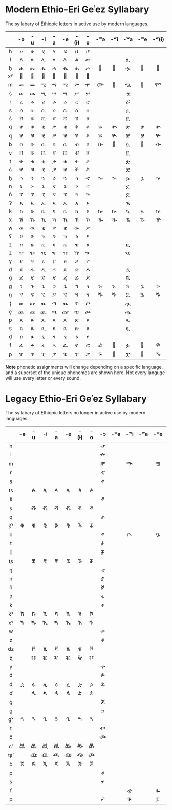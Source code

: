 # Modern Ethio-Eri Geʾez Syllabary

The syllabary of Ethiopic letters in active use by modern languages.

|   | -ə| -u| -i| -a | -e| -(ɨ)| -o| -ʷə| -ʷi| -ʷa| -ʷe| -ʷ(ɨ)|
|:-:|:-:|:-:|:-:|:-:|:-:|:-:|:-:|:-:|:-:|:-:|:-:|:-:|
| h | ሀ | ሁ | ሂ | ሃ | ሄ | ህ | ሆ |   |   |   |   |   |
| l | ለ | ሉ | ሊ | ላ | ሌ | ል | ሎ |   |   | ሏ |   |   |
| ḥ | ሐ | ሑ | ሒ | ሓ | ሔ | ሕ | ሖ | 𞟨 | 𞟩 | ሗ | 𞟪 | 𞟫 |
| xʸ| 𞟠 | 𞟡 | 𞟢 | 𞟣 | 𞟤 | 𞟥 | 𞟦 |   |   |  |   |    |
| m | መ | ሙ | ሚ | ማ | ሜ | ም | ሞ | ᎀ | 𞟭 | ሟ | 𞟮 | ᎃ |
| ś | ሠ | ሡ | ሢ | ሣ | ሤ | ሥ | ሦ |   |   | ሧ |   |   |
| r | ረ | ሩ | ሪ | ራ | ሬ | ር | ሮ |   |   | ሯ |   |   |
| s | ሰ | ሱ | ሲ | ሳ | ሴ | ስ | ሶ |   |   | ሷ |   |   |
| š | ሸ | ሹ | ሺ | ሻ | ሼ | ሽ | ሾ |   |   | ሿ |   |   |
| q | ቀ | ቁ | ቂ | ቃ | ቄ | ቅ | ቆ | ቈ | ቊ | ቋ | ቌ | ቍ |
| q̱ | ቐ | ቑ | ቒ | ቓ | ቔ | ቕ | ቖ | ቘ | ቚ | ቛ | ቜ | ቝ |
| b | በ | ቡ | ቢ | ባ | ቤ | ብ | ቦ | ᎄ | 𞟳 | ቧ | 𞟴 | ᎇ |
| v | ቨ | ቩ | ቪ | ቫ | ቬ | ቭ | ቮ |   |   | ቯ |   |   |
| t | ተ | ቱ | ቲ | ታ | ቴ | ት | ቶ |   |   | ቷ |   |   |
| č | ቸ | ቹ | ቺ | ቻ | ቼ | ች | ቾ |   |   | ቿ |   |   |
| ḫ | ኀ | ኁ | ኂ | ኃ | ኄ | ኅ | ኆ | ኈ | ኊ | ኋ | ኌ | ኍ |
| n | ነ | ኑ | ኒ | ና | ኔ | ን | ኖ |   |   | ኗ |   |   |
| ñ | ኘ | ኙ | ኚ | ኛ | ኜ | ኝ | ኞ |   |   | ኟ |   |   |
| ʔ | አ | ኡ | ኢ | ኣ | ኤ | እ | ኦ |   |   | ኧ |   |   |
| k | ከ | ኩ | ኪ | ካ | ኬ | ክ | ኮ | ኰ | ኲ | ኳ | ኴ | ኵ |
| x | ኸ | ኹ | ኺ | ኻ | ኼ | ኽ | ኾ | ዀ | ዂ | ዃ | ዄ | ዅ |
| w | ወ | ዉ | ዊ | ዋ | ዌ | ው | ዎ |   |   |   |   |   |
| ʕ | ዐ | ዑ | ዒ | ዓ | ዔ | ዕ | ዖ |   |   |   |   |   |
| z | ዘ | ዙ | ዚ | ዛ | ዜ | ዝ | ዞ |   |   | ዟ |   |   |
| ž | ዠ | ዡ | ዢ | ዣ | ዤ | ዥ | ዦ |   |   | ዧ |   |   |
| y | የ | ዩ | ዪ | ያ | ዬ | ይ | ዮ |   |   |   |   |   |
| d | ደ | ዱ | ዲ | ዳ | ዴ | ድ | ዶ |   |   | ዷ |   |   |
| ǧ | ጀ | ጁ | ጂ | ጃ | ጄ | ጅ | ጆ |   |   | ጇ |   |   |
| g | ገ | ጉ | ጊ | ጋ | ጌ | ግ | ጎ | ጐ | ጒ | ጓ | ጔ | ጕ |
| ŋ | ጘ | ጙ | ጚ | ጛ | ጜ | ጝ | ጞ | ⶓ | ⶔ | ጟ | ⶕ | ⶖ |
| ṭ | ጠ | ጡ | ጢ | ጣ | ጤ | ጥ | ጦ |   |   | ጧ |   |   |
| č̣ | ጨ | ጩ | ጪ | ጫ | ጬ | ጭ | ጮ |   |   | ጯ |   |   |
| p̣ | ጰ | ጱ | ጲ | ጳ | ጴ | ጵ | ጶ |   |   | ጷ |   |   |
| ṣ | ጸ | ጹ | ጺ | ጻ | ጼ | ጽ | ጾ |   |   | ጿ |   |   |
| ḍ | ፀ | ፁ | ፂ | ፃ | ፄ | ፅ | ፆ |   |   |   |   |   |
| f | ፈ | ፉ | ፊ | ፋ | ፌ | ፍ | ፎ | ᎈ | 𞟻 | ፏ | 𞟼 | ᎋ |
| p | ፐ | ፑ | ፒ | ፓ | ፔ | ፕ | ፖ | ᎌ | 𞟽 | ፗ | 𞟾 | ᎏ |

**Note** phonetic assignments will change depending on a specific language, and a superset of the unique phonemes are shown here.  Not every languge will use every letter or every sound. 


# Legacy Ethio-Eri Geʾez Syllabary

The syllabary of Ethiopic letters no longer in active use by modern languages.


|   | -ə| -u| -i| -a|  -e | -(ɨ)| -o| -ɔ | -ʷə| -ʷi| -ʷa| -ʷe| -ʷ(ɨ)| -ya|
|:-:|:-:|:-:|:-:|:-:|:---:|:---:|:-:|:--:|:--:|:--:|:--:|:--:|:---:|:---:|
| h |   |   |   |   |     |     |   | ሇ  |    |    |    |    |     |     |
| l |   |   |   |   |     |     |   | ⶀ |    |    |    |    |     |     |
| m |   |   |   |   |     |     |   | ⶁ |    | ᎁ |    | ᎂ |     |  ፙ |
| r |   |   |   |   |     |     |   | ⶂ |    |    |    |    |     | ፘ  |
| s |   |   |   |   |     |     |   | ⶃ |    |    |    |    |     |     |
| ts|   | ꬁ | ꬂ | ꬃ  |  ꬄ    | ꬅ       | ꬆ  |    |    |    |    |    |     |     |
| š |   |   |   |   |     |     |   | ⶄ |    |    |    |    |     |     |
| ʂ |   | ⶡ| ⶢ | ⶣ |  ⶤ  |  ⶥ  | ⶦ |   |    |    |    |    |     |     |
| q |   |   |   |   |     |     |   | ቇ |    |    |    |    |     |     |
| ḳʸ| ⷀ | ⷁ | ⷂ | ⷃ |  ⷄ    |  ⷅ  | ⷆ |   |    |    |    |    |     |     |
| b |   |   |   |   |     |     |   | ⶅ |    | ᎅ |    | ᎆ  |     |     |
| t |   |   |   |   |     |     |   | ⶆ |    |    |    |    |     |     |
| č |   |   |   |   |     |     |   | ⶇ |    |    |    |    |     |     |
| tʂ|   | ⶩ | ⶪ | ⶫ |  ⶬ   |  ⶭ  | ⶮ |   |    |    |    |    |     |     |
| ŋ |   |   |   |   |     |     |   | ኇ |    |    |    |    |     |     |
| n |   |   |   |   |     |     |   | ⶈ |    |    |    |    |     |     |
| ñ |   |   |   |   |     |     |   | ⶉ |    |    |    |    |     |     |
| ʔ |   |   |   |   |     |     |   | ⶊ |    |    |    |    |     |     |
| k |   |   |   |   |     |     |   | ኯ |    |    |    |    |     |     |
| kʸ| ⷈ | ⷉ | ⷊ | ⷋ |  ⷌ   |  ⷍ    | ⷎ |   |    |    |    |    |     |     |
| xʸ| ⷐ |ⷑ | ⷒ | ⷓ |  ⷔ   |  ⷕ  | ⷖ |    |    |    |    |    |     |     |
| w |   |   |   |   |     |     |   | ዏ |    |    |    |    |     |     |
| z |   |   |   |   |     |     |   | ⶋ |    |    |    |    |     |     |
| dz|   | ꬑ | ꬒ | ꬓ |  ꬔ   |  ꬕ  | ꬖ |    |    |    |    |    |     |     |
| ʐ |   | ⶱ| ⶲ| ⶳ |  ⶴ  |  ⶵ | ⶶ|    |    |    |    |    |     |     |
| y |   |   |   |   |     |     |   | ዯ |    |    |    |    |     |     |
| d |   |   |   |   |     |     |   | ⶌ |    |    |    |    |     |     |
| ḍ | ዸ | ዹ| ዺ | ዻ |  ዼ  |  ዽ    | ዾ | ⶍ |    |    |    |    |     |     |
| ɗ |   | ꬉ| ꬊ | ꬋ |  ꬌ |  ꬍ  | ꬎ |    |    |    |    |    |     |     |
| ǧ |   |   |   |   |     |     |   | ⶎ |    |    |    |    |     |     |
| g |   |   |   |   |     |     |   | ጏ  |    |    |    |    |     |     |
| gʸ| ⷘ | ⷙ | ⷚ | ⷛ |  ⷜ    |  ⷝ    | ⷞ |    |    |    |    |    |     |     |
| ṭ |   |   |   |   |     |     |   | ⶏ |    |    |    |    |     |     |
| č̣ |   |   |   |   |     |     |   | ⶐ |    |    |    |    |     |     |
| cʼ|ꬠ |ꬡ |ꬢ | ꬣ| ꬤ |  ꬥ   |ꬦ |     |    |    |    |    |     |     |
|tʂʼ|   |ⶹ|ⶺ | ⶻ| ⶼ |  ⶽ  |ⶾ|     |    |    |    |    |     |     |
| ɓ | ꬨ |ꬩ | ꬪ | ꬫ  |  ꬬ  |  ꬭ  |ꬮ |     |    |    |    |    |     |     |
| p̣ |   |   |   |   |     |     |   | ⶑ  |    |    |    |    |     |     |
| ṣ |   |   |   |   |     |     |   | ፇ  |    |    |    |    |     |     |
| f |   |   |   |   |     |     |   |    |     | ᎉ  |    | ᎊ |    |  ፚ   |
| p |   |   |   |   |     |     |   | ⶒ  |    |  ᎍ  |    | ᎎ |    |      |
